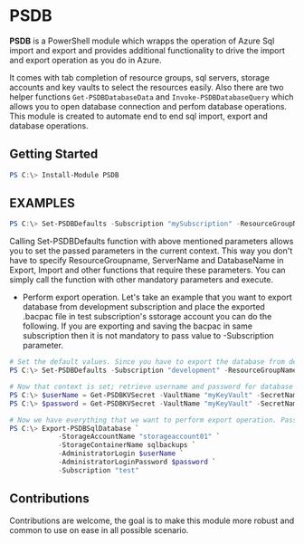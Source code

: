 # PSDB

**PSDB** is a PowerShell module which wrapps the operation of Azure Sql import and export and provides additional functionality to drive the import and export operation as you do in Azure.

It comes with tab completion of resource groups, sql servers, storage accounts and key vaults to select the resources easily. Also there are two helper functions `Get-PSDBDatabaseData` and `Invoke-PSDBDatabaseQuery` which allows you to open database connection and perfom database operations. This module is created to automate end to end sql import, export and database operations.

## Getting Started

```powershell
PS C:\> Install-Module PSDB
```

## EXAMPLES

```powershell
PS C:\> Set-PSDBDefaults -Subscription "mySubscription" -ResourceGroupName "RSG" -ServerName "SqlServer01" -DatabaseName "Database01"
```

Calling Set-PSDBDefaults function with above mentioned parameters allows you to set the passed parameters in the current context. This way you don't have to specify ResourceGroupname, ServerName and DatabaseName in Export, Import and other functions that require these parameters. You can simply call the function with other mandatory parameters and execute.

- Perform export operation. Let's take an example that you want to export database from development subscription and place the exported .bacpac file in test subscription's sstorage account you can do the following. If you are exporting and saving the bacpac in same subscription then it is not mandatory to pass value to -Subscription parameter.

```powershell
# Set the default values. Since you have to export the database from development lets set the context as development.
PS C:\> Set-PSDBDefaults -Subscription "development" -ResourceGroupName "RSG" -ServerName "SqlServer01" -DatabaseName "Database01"

# Now that context is set; retrieve username and password for database from keyvault. You can also pass the username and password as is, refer cmdlet releated help by running help Export-PSDBSqlDatabase -Full to know more.
PS C:\> $userName = Get-PSDBKVSecret -VaultName "myKeyVault" -SecretName "SQLUSERNAME" -AsPlainText
PS C:\> $password = Get-PSDBKVSecret -VaultName "myKeyVault" -SecretName "SQLPASSWORD"

# Now we have everything that we want to perform export operation. Pass the test subscription name and storage account details to export .bacpac file and save in the storage account.
PS C:\> Export-PSDBSqlDatabase `
            -StorageAccountName "storageaccount01" `
            -StorageContainerName sqlbackups `
            -AdministratorLogin $userName `
            -AdministratorLoginPassword $password `
            -Subscription "test"
```

## Contributions

Contributions are welcome, the goal is to make this module more robust and common to use on ease in all possible scenario.